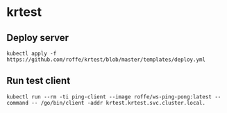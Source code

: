 # krtest

## Deploy server

    kubectl apply -f https://github.com/roffe/krtest/blob/master/templates/deploy.yml

## Run test client

    kubectl run --rm -ti ping-client --image roffe/ws-ping-pong:latest --command -- /go/bin/client -addr krtest.krtest.svc.cluster.local.